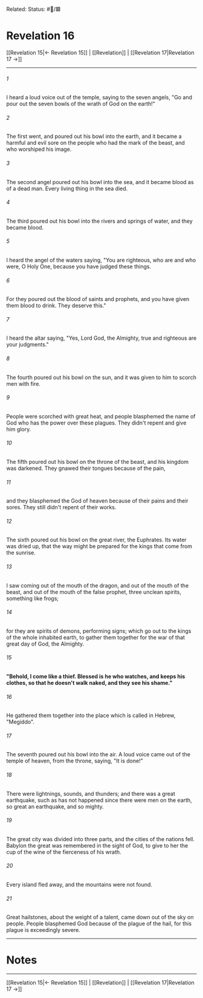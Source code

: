 Related:
Status: #📖/🟥
# Revelation 16

[[Revelation 15|← Revelation 15]] | [[Revelation]] | [[Revelation 17|Revelation 17 →]]
***



###### 1 
I heard a loud voice out of the temple, saying to the seven angels, "Go and pour out the seven bowls of the wrath of God on the earth!" 

###### 2 
The first went, and poured out his bowl into the earth, and it became a harmful and evil sore on the people who had the mark of the beast, and who worshiped his image. 

###### 3 
The second angel poured out his bowl into the sea, and it became blood as of a dead man. Every living thing in the sea died. 

###### 4 
The third poured out his bowl into the rivers and springs of water, and they became blood. 

###### 5 
I heard the angel of the waters saying, "You are righteous, who are and who were, O Holy One, because you have judged these things. 

###### 6 
For they poured out the blood of saints and prophets, and you have given them blood to drink. They deserve this." 

###### 7 
I heard the altar saying, "Yes, Lord God, the Almighty, true and righteous are your judgments." 

###### 8 
The fourth poured out his bowl on the sun, and it was given to him to scorch men with fire. 

###### 9 
People were scorched with great heat, and people blasphemed the name of God who has the power over these plagues. They didn't repent and give him glory. 

###### 10 
The fifth poured out his bowl on the throne of the beast, and his kingdom was darkened. They gnawed their tongues because of the pain, 

###### 11 
and they blasphemed the God of heaven because of their pains and their sores. They still didn't repent of their works. 

###### 12 
The sixth poured out his bowl on the great river, the Euphrates. Its water was dried up, that the way might be prepared for the kings that come from the sunrise. 

###### 13 
I saw coming out of the mouth of the dragon, and out of the mouth of the beast, and out of the mouth of the false prophet, three unclean spirits, something like frogs; 

###### 14 
for they are spirits of demons, performing signs; which go out to the kings of the whole inhabited earth, to gather them together for the war of that great day of God, the Almighty. 

###### 15 
**"Behold, I come like a thief. Blessed is he who watches, and keeps his clothes, so that he doesn't walk naked, and they see his shame."** 

###### 16 
He gathered them together into the place which is called in Hebrew, "Megiddo". 

###### 17 
The seventh poured out his bowl into the air. A loud voice came out of the temple of heaven, from the throne, saying, "It is done!" 

###### 18 
There were lightnings, sounds, and thunders; and there was a great earthquake, such as has not happened since there were men on the earth, so great an earthquake, and so mighty. 

###### 19 
The great city was divided into three parts, and the cities of the nations fell. Babylon the great was remembered in the sight of God, to give to her the cup of the wine of the fierceness of his wrath. 

###### 20 
Every island fled away, and the mountains were not found. 

###### 21 
Great hailstones, about the weight of a talent, came down out of the sky on people. People blasphemed God because of the plague of the hail, for this plague is exceedingly severe.

---
# Notes


***
[[Revelation 15|← Revelation 15]] | [[Revelation]] | [[Revelation 17|Revelation 17 →]]
